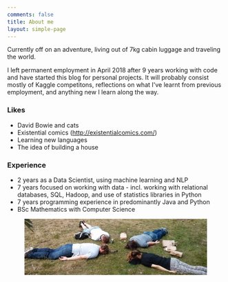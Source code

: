 ```yaml
---
comments: false
title: About me
layout: simple-page
---
```

Currently off on an adventure, living out of 7kg cabin luggage and traveling the world. 

I left permanent employment in April 2018 after 9 years working with code and have started this blog for personal projects. It will probably consist mostly of Kaggle competitons, reflections on what I've learnt from previous employment, and anything new I learn along the way. 

### Likes
- David Bowie and cats
- Existential comics (http://existentialcomics.com/)
- Learning new languages
- The idea of building a house

### Experience
- 2 years as a Data Scientist, using machine learning and NLP
- 7 years focused on working with data - incl. working with relational databases, SQL, Hadoop, and use of statistics libraries in Python
- 7 years programming experience in predominantly Java and Python
- BSc Mathematics with Computer Science


<figure>
  <img src="/images/about.jpg" alt="Team player" title="Engineers in the park"/>
</figure>
